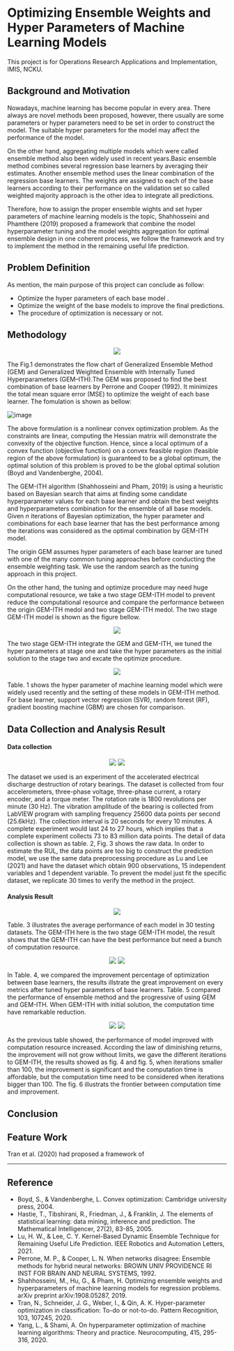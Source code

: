 Optimizing Ensemble Weights and Hyper Parameters of Machine Learning Models
===

This project is for Operations Research Applications and Implementation, IMIS, NCKU.

Background and Motivation
---
Nowadays, machine learning has become popular in every area. There always are novel methods been proposed, however, there usually are some parameters or hyper parameters need to be set in order to construct the model. The suitable hyper parameters for the model may affect the performance of the model.

On the other hand, aggregating multiple models which were called ensemble method also been widely used in recent years.Basic ensemble method combines several regression base learners by averaging their estimates. Another ensemble method uses the linear combination of the regression base learners. The weights are assigned to each of the base learners according to their performance on the validation set so called weighted majority approach is the other idea to integrate all predictions.

Therefore, how to assign the proper ensemble wights and set hyper parameters of machine learning models is the topic, Shahhosseini and Phamthere (2019) proposed a framework that combine the model hyperparameter tuning and the model weights aggregation for optimal ensemble design in one coherent process, we follow the framework and try to implement the method in the remaining useful life prediction.

Problem Definition
---
As mention, the main purpose of this project can conclude as follow:
* Optimize the hyper parameters of each base model .
* Optimize the weight of the base models to improve the final predictions.
* The procedure of optimization is necessary or not.

Methodology
---
<p align="center">
  <img src="https://github.com/KevinLu43/ORAProject/blob/main/picture/ORA_PIC_GEMITH.PNG">
</p>
The Fig.1 demonstrates the flow chart of Generalized Ensemble Method (GEM) and Generalized Weighted Ensemble with Internally Tuned Hyperparameters (GEM–ITH).The GEM was proposed to find the best combination of base learners by Perrone and Cooper (1992). It minimizes the total  mean square error (MSE) to optimize the weight of each base learner. The fomulation is shown as bellow:

![image](https://github.com/KevinLu43/ORAProject/blob/main/picture/ORA_PIC_2.JPG)

The above formulation is a nonlinear convex optimization problem. As the constraints are linear, computing the Hessian matrix will demonstrate the convexity of the objective function. Hence, since a local optimum of a convex function (objective function) on a convex feasible region (feasible region of the above formulation) is guaranteed to be a global optimum, the optimal solution of this problem is proved to be the global optimal solution (Boyd and Vandenberghe, 2004).

The GEM-ITH algorithm (Shahhosseini and Pham, 2019) is using  a heuristic based on Bayesian search that aims at finding some candidate hyperparameter values for each base learner and obtain the best weights and hyperparameters combination for the ensemble of all base models. Given *n* iterations of Bayesian optimization, the hyper parameter and combinations for each base learner that has the best performance among the iterations was considered as the optimal combination by GEM-ITH model.

The origin GEM assumes hyper parameters of each base learner  are tuned with one of the many common tuning approaches before conducting the ensemble weighting task. We use the random search as the tuning approach in this project.

On the other hand, the tuning and optimize procedure may need huge computational resource, we take a two stage GEM-ITH model to prevent reduce the computational resource and compare the performance between the origin GEM-ITH medol and two stage GEM-ITH medol. The two stage GEM-ITH model is shown as the figure bellow.

<p align="center">
  <img src="https://github.com/KevinLu43/ORAProject/blob/main/picture/ORA_PIC_GEMITHS2.PNG">
</p>

The two stage GEM-ITH integrate the GEM and GEM-ITH, we tuned the hyper parameters at stage one and take the hyper parameters as the initial solution to the stage two and excate the optimize procedure.

<p align="center">
  <img src="https://github.com/KevinLu43/ORAProject/blob/main/picture/ORA_hpsetting.PNG">
</p>

Table. 1 shows the hyper parameter of machine learning model which were widely used recently and the setting of these models in GEM-ITH method. For base learner, support vector regression (SVR), random forest (RF), gradient boosting machine (GBM) are chosen for comparison.

**Data Collection and Analysis Result**
---
#### Data collection

<p align="center">
  <img src="https://github.com/KevinLu43/ORAProject/blob/main/picture/ORA_PIC_DatasetDetail.PNG">
  <img src="https://github.com/KevinLu43/ORAProject/blob/main/picture/ORA_PIC_RawData.png">
</p>

The dataset we used is an experiment of the accelerated electrical discharge destruction of rotary bearings. The dataset is collected from four accelerometers, three-phase voltage, three-phase current, a rotary encoder, and a torque meter.
The rotation rate is 1800 revolutions per minute (30 Hz). The vibration amplitude of the bearing is collected from LabVIEW program with sampling frequency 25600 data points per second (25.6kHz). The collection interval is 20 seconds for every 10 minutes. A complete experiment would last 24 to 27 hours, which implies that a complete experiment collects 73 to 83 million
data points. The detail of data collection is shown as table. 2, Fig. 3 shows the raw data. In order to estimate the RUL, the data points are too big to construct the prediction model, we use the same data preprocessing procedure as Lu and Lee (2021) and have the dataset which obtain 900 observations, 15 independent variables and 1 dependent variable. To prevent the model just fit the specific dataset, we replicate 30 times to verify the method in the project.

#### Analysis Result

<p align="center">
  <img src="https://github.com/KevinLu43/ORAProject/blob/main/picture/ORA_thebest.PNG">
</p>

Table. 3 illustrates the average performance of each model in 30 testing datasets. The GEM-ITH here is the two stage GEM-ITH model, the result shows that the GEM-ITH can have the best performance but need  a bunch of computation resource.

<p align="center">
 <img src="https://github.com/KevinLu43/ORAProject/blob/main/picture/ORA_basemodel.PNG">
 <img src="https://github.com/KevinLu43/ORAProject/blob/main/picture/ORA_ensemblemodel.PNG">
</p>

In Table. 4, we compared the improvement percentage of optimization between base learners, the results illstrate the great improvement on every metrics after tuned hyper parameters of base learners. Table. 5 compared the performance of ensemble method and the progressive of using GEM and GEM-ITH. When GEM-ITH with initial solution, the computation time have remarkable reduction.

<p align="center">
 <img src="https://github.com/KevinLu43/ORAProject/blob/main/picture/ORA_iterationvs.PNG">
 <img src="https://github.com/KevinLu43/ORAProject/blob/main/picture/ORA_frontier.PNG">
</p>

As the previous table showed, the performance of model improved with computation resource increased. According the law of diminishing returns, the improvement will not grow without limits, we gave the different iterations to GEM-ITH, the results showed as fig. 4 and fig. 5, when iterations smaller than 100, the improvement is significant and the computation time is affordable, but the computation time need to be considered when iterations bigger than 100. The fig. 6 illustrats the frontier between computation time and improvement.

Conclusion
---

Feature Work 
---
Tran et al. (2020) had proposed a framework of 

---

Reference
---
* Boyd, S., & Vandenberghe, L. Convex optimization: Cambridge university press, 2004.
* Hastie, T., Tibshirani, R., Friedman, J., & Franklin, J. The elements of statistical learning: data mining, inference and prediction. The Mathematical Intelligencer, 27(2), 83-85, 2005.
* Lu, H. W., & Lee, C. Y. Kernel-Based Dynamic Ensemble Technique for Remaining Useful Life Prediction. IEEE Robotics and Automation Letters, 2021.
* Perrone, M. P., & Cooper, L. N. When networks disagree: Ensemble methods for hybrid neural networks: BROWN UNIV PROVIDENCE RI INST FOR BRAIN AND NEURAL SYSTEMS, 1992.
* Shahhosseini, M., Hu, G., & Pham, H. Optimizing ensemble weights and hyperparameters of machine learning models for regression problems. arXiv preprint arXiv:1908.05287, 2019.
* Tran, N., Schneider, J. G., Weber, I., & Qin, A. K. Hyper-parameter optimization in classification: To-do or not-to-do. Pattern Recognition, 103, 107245, 2020.
* Yang, L., & Shami, A. On hyperparameter optimization of machine learning algorithms: Theory and practice. Neurocomputing, 415, 295-316, 2020.

